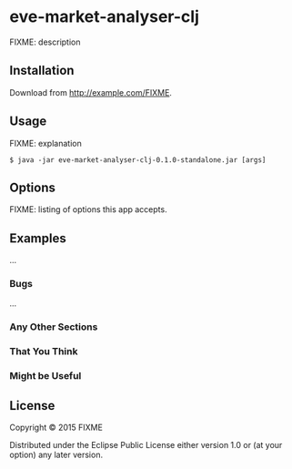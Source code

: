 # eve-market-analyser-clj

FIXME: description

## Installation

Download from http://example.com/FIXME.

## Usage

FIXME: explanation

    $ java -jar eve-market-analyser-clj-0.1.0-standalone.jar [args]

## Options

FIXME: listing of options this app accepts.

## Examples

...

### Bugs

...

### Any Other Sections
### That You Think
### Might be Useful

## License

Copyright © 2015 FIXME

Distributed under the Eclipse Public License either version 1.0 or (at
your option) any later version.
